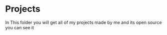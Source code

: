 # Projects
In This folder you will get all of my projects made by me and its open source you can see it 
